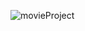 ![movieProject](https://psv4.userapi.com/c909628/u126363483/docs/d30/077e74bb3652/movieProject.gif?extra=9nciTiHOpCXUoW4WCXGzqf3vOZCnM_bLiUvcfw60R0QjpAsvLHK7AqGeXN2kRs2HSY6j5-C9JPThY6_Tqyt17IcdngUhYnVVY6IwlSjmNbSUbmFZ1a2dHkWPHsvA7igPCrcjpru-vXl7PQQDGUwUl0Gx.gif)
